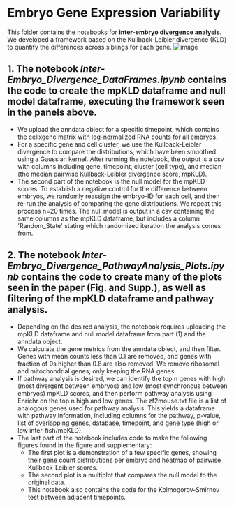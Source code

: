 # Embryo Gene Expression Variability

This folder contains the notebooks for **inter-embryo divergence analysis**. 
We developed a framework based on the Kullback-Leibler divergence (KLD) to quantify the differences across siblings for each gene.
![image](https://user-images.githubusercontent.com/35573897/221049586-b0bc8f05-b035-4279-9116-62ebf9b97c53.png)

## 1. The notebook *Inter-Embryo_Divergence_DataFrames.ipynb* contains the code to create the mpKLD dataframe and null model dataframe, executing the framework seen in the panels above. 
* We upload the anndata object for a specific timepoint, which contains the cellxgene matrix with log-normalized RNA counts for all embryos. 
* For a specific gene and cell cluster, we use the Kullback-Leibler divergence to compare the distributions, which have been smoothed using a Gaussian kernel. 
After running the notebook, the output is a csv with columns including gene, timepoint, cluster (cell type), 
and median (the median pairwise Kullback-Leibler divergence score, mpKLD).
* The second part of the notebook is the null model for the mpKLD scores. 
To establish a negative control for the difference between embryos, we randomly reassign the embryo-ID for each cell, 
and then re-run the analysis of comparing the gene distributions. We repeat this process n=20 times.
The null model is output in a csv containing the same columns as the mpKLD dataframe, 
but includes a column 'Random_State' stating which randomized iteration the analysis comes from.

## 2. The notebook *Inter-Embryo_Divergence_PathwayAnalysis_Plots.ipynb* contains the code to create many of the plots seen in the paper (Fig. and Supp.), as well as filtering of the mpKLD dataframe and pathway analysis.
* Depending on the desired analysis, the notebook requires uploading the mpKLD dataframe and null model dataframe from part (1) and the anndata object.
* We calculate the gene metrics from the anndata object, and then filter. Genes with mean counts less than 0.1 are removed, and genes with fraction of 0s higher than 0.8 are also removed.
We remove ribosomal and mitochondrial genes, only keeping the RNA genes.
* If pathway analysis is desired, we can identify the top n genes with high (most divergent between embryos) and low (most synchronous between embryos) mpKLD scores,
and then perform pathway analysis using Enrichr on the top n high and low genes. The zf2mouse.txt file is a list of analogous genes used for pathway analysis.
This yields a dataframe with pathway information, including columns for the pathway, p-value, list of overlapping genes, database, timepoint, and gene type (high or low inter-fish/mpKLD).
* The last part of the notebook includes code to make the following figures found in the figure and supplementary:
  * The first plot is a demonstration of a few specific genes, showing their gene count distributions per embryo and heatmap of pairwise Kullback-Leibler scores.
  * The second plot is a multiplot that compares the null model to the original data.
  * This notebook also contains the code for the Kolmogorov-Smirnov test between adjacent timepoints.
